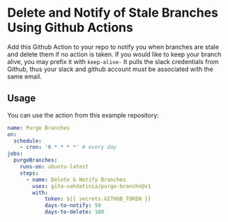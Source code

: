 # Delete and Notify of Stale Branches Using Github Actions
Add this Github Action to your repo to notify you when branches are stale and delete them if no action is taken. 
If you would like to keep your branch alive, you may prefix it with `keep-alive-` 
It pulls the slack credentials from Github, thus your slack and github account must be associated with the same email.

## Usage

You can use the action from this example repository:

```yml
name: Purge Branches
on:
  schedule:
    - cron: '0 * * * *' # every day
jobs:
  purgeBranches:
    runs-on: ubuntu-latest
    steps:
      - name: Delete & Notify Branches
        uses: gita-vahdatinia/purge-branchn@v1
        with:
            token: ${{ secrets.GITHUB_TOKEN }}
            days-to-notify: 50
            days-to-delete: 100

```
